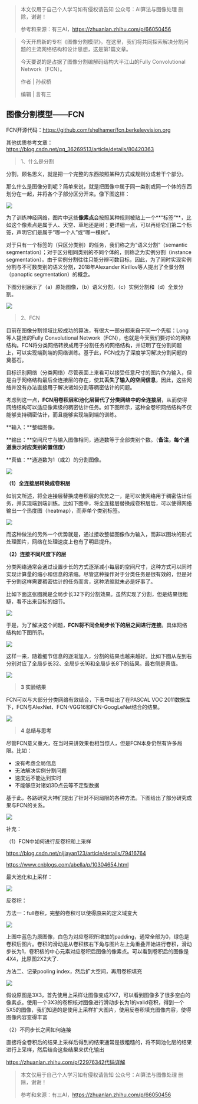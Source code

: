 > 本文仅用于自己个人学习如有侵权请告知 公众号：AI算法与图像处理  删除，谢谢！
>
> 参考和来源：有三AI，https://zhuanlan.zhihu.com/p/66050456

> 今天开启新的专栏《图像分割模型》。在这里，我们将共同探索解决分割问题的主流网络结构和设计思想，这是第1篇文章。
>
> 今天要说的是占据了图像分割编解码结构大半江山的Fully Convolutional Network（FCN）。
>
>  作者 | 孙叔桥
>
> 编辑 | 言有三

## 图像分割模型——FCN

FCN开源代码：https://github.com/shelhamer/fcn.berkeleyvision.org

其他优质参考文章：https://blog.csdn.net/qq_36269513/article/details/80420363

> 1、什么是分割

分割，顾名思义，就是把一个完整的东西按照某种方式或规则分成若干个部分。

那么什么是图像分割呢？简单来说，就是把图像中属于同一类别或同一个体的东西划分在一起，并将各个子部分区分开来。像下图这样：

![](../image/SS/FCN.webp)

为了训练神经网络，图片中这些**像素点**会按照某种规则被贴上一个**“标签”**，比如这个像素点是属于人、天空、草地还是树；更详细一点，可以再给它们第二个标签，声明它们是属于“哪一个人”或“哪一棵树”。

对于只有一个标签的（只区分类别）的任务，我们称之为“语义分割”（semantic segmentation）；对于区分相同类别的不同个体的，则称之为实例分割（instance segmentation）。由于实例分割往往只能分辨可数目标，因此，为了同时实现实例分割与不可数类别的语义分割，2018年Alexander Kirillov等人提出了全景分割（panoptic segmentation）的概念。

下图分别展示了（a）原始图像，（b）语义分割，（c）实例分割和（d）全景分割。

![](../image/SS/FCN-1.webp)

> 2、FCN

目前在图像分割领域比较成功的算法，有很大一部分都来自于同一个先驱：Long等人提出的Fully Convolutional Network（FCN），也就是今天我们要讨论的网络结构。FCN将分类网络转换成用于分割任务的网络结构，并证明了在分割问题上，可以实现端到端的网络训练。基于此，FCN成为了深度学习解决分割问题的奠基石。

目标识别网络（分类网络）尽管表面上来看可以接受任意尺寸的图片作为输入，但是由于网络结构最后全连接层的存在，使其**丢失了输入的空间信息**，因此，这些网络并没有办法直接用于解决诸如分割等稠密估计的问题。

考虑到这一点，**FCN用卷积层和池化层替代了分类网络中的全连接层**，从而使得网络结构可以适应像素级的稠密估计任务。如下图所示，这种全卷积网络结构不仅能够支持稠密估计，而且能够实现端到端的训练。

**输入：**整幅图像。

**输出：**空间尺寸与输入图像相同，通道数等于全部类别个数。（**备注，每个通道表示对应类别的置信度）**

**真值：**通道数为1（或2）的分割图像。

![](../image/SS/FCN-2.webp)

**（1）全连接层转换成卷积层**

如前文所述，将全连接层替换成卷积层的优势之一，是可以使网络用于稠密估计任务，并实现端到端训练。比如下图中，将全连接层替换成卷积层后，可以使得网络输出一个热度图（heatmap），而非单个类别标签。

![](../image/SS/FCN-3.webp)

而这种做法的另外一个优势就是，通过接收整幅图像作为输入，而非以图块的形式处理图片，网络在处理速度上也有了明显提升。

**（2）连接不同尺度下的层**

分类网络通常会通过设置步长的方式逐渐减小每层的空间尺寸，这种方式可以同时实现计算量的缩小和信息的浓缩。尽管这种操作对于分类任务是很有效的，但是对于分割这样需要稠密估计的任务而言，这种浓缩就未必是好事了。

比如下面这张图就是全局步长32下的分割效果。虽然实现了分割，但是结果很粗糙，看不出来目标的细节。

![](../image/SS/FCN-4.webp)

于是，为了解决这个问题，**FCN将不同全局步长下的层之间进行连接**。具体网络结构如下图所示。

![](../image/SS/FCN-5.webp)

这样一来，随着细节信息的逐渐加入，分割的结果也越来越好。比如下图从左到右分别对应了全局步长32、全局步长16和全局步长8下的结果。最右侧是真值。

![](../image/SS/FCN-6.webp)

> **3 实验结果**

FCN可以与大部分分类网络有效结合，下表中给出了在PASCAL VOC 2011数据库下，FCN与AlexNet、FCN-VGG16和FCN-GoogLeNet结合的结果。

![](../image/SS/FCN-7.webp)

> **4 总结与思考**

尽管FCN意义重大，在当时来讲效果也相当惊人，但是FCN本身仍然有许多局限。比如：

- 没有考虑全局信息
- 无法解决实例分割问题
- 速度远不能达到实时
- 不能够应对诸如3D点云等不定型数据

基于此，各路研究大神们提出了针对不同局限的各种方法。下图给出了部分研究成果与FCN的关系。

![](../image/SS/FCN-8.webp)

补充：

（1）FCN中如何进行反卷积和上采样 

https://blog.csdn.net/nijiayan123/article/details/79416764

https://www.cnblogs.com/abella/p/10304654.html

最大池化和上采样：

![](../image/SS/FCN-up0.png)

反卷积：

方法一：full卷积，完整的卷积可以使得原来的定义域变大

![](../image/SS/FCN-up1.png)

上图中蓝色为原图像，白色为对应卷积所增加的padding，通常全部为0，绿色是卷积后图片。卷积的滑动是从卷积核右下角与图片左上角重叠开始进行卷积，滑动步长为1，卷积核的中心元素对应卷积后图像的像素点。可以看到卷积后的图像是4X4，比原图2X2大了.

方法二、记录pooling index，然后扩大空间，再用卷积填充

![](../image/SS/FCN-up2.png)

假设原图是3X3，首先使用上采样让图像变成7X7，可以看到图像多了很多空白的像素点。使用一个3X3的卷积核对图像进行滑动步长为1的valid卷积，得到一个5X5的图像，我们知道的是使用上采样扩大图片，使用反卷积填充图像内容，使得图像内容变得丰富

（2）不同步长之间如何连接

直接将全卷积后的结果上采样后得到的结果通常是很粗糙的，将不同池化层的结果进行上采样，然后结合这些结果来优化输出

https://zhuanlan.zhihu.com/p/22976342代码详解

> 本文仅用于自己个人学习如有侵权请告知 公众号：AI算法与图像处理  删除，谢谢！
>
> 参考和来源：有三AI，https://zhuanlan.zhihu.com/p/66050456

